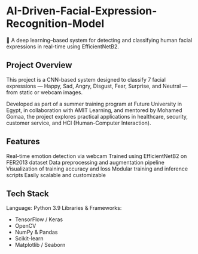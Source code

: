# AI-Driven-Facial-Expression-Recognition-Model

🚀 A deep learning–based system for detecting and classifying human facial expressions in real-time using EfficientNetB2.

## Project Overview

This project is a CNN-based system designed to classify 7 facial expressions — Happy, Sad, Angry, Disgust, Fear, Surprise, and Neutral — from static or webcam images.

Developed as part of a summer training program at Future University in Egypt, in collaboration with AMIT Learning, and mentored by Mohamed Gomaa, the project explores practical applications in healthcare, security, customer service, and HCI (Human-Computer Interaction).

## Features

 Real-time emotion detection via webcam
 Trained using EfficientNetB2 on FER2013 dataset
 Data preprocessing and augmentation pipeline
 Visualization of training accuracy and loss
 Modular training and inference scripts
 Easily scalable and customizable

 ## Tech Stack

 Language: Python 3.9
 Libraries & Frameworks:
   - TensorFlow / Keras
   - OpenCV
   - NumPy & Pandas
   - Scikit-learn
   - Matplotlib / Seaborn
   
